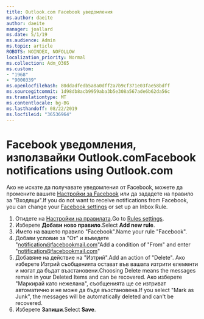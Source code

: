 ```yaml
---
title: Outlook.com Facebook уведомления
ms.author: daeite
author: daeite
manager: joallard
ms.date: 5/1/19
ms.audience: Admin
ms.topic: article
ROBOTS: NOINDEX, NOFOLLOW
localization_priority: Normal
ms.collection: Adm_O365
ms.custom:
- "1968"
- "9000339"
ms.openlocfilehash: 80ddadfedb5a8a0dff2a7b9cf371e03fae58bdff
ms.sourcegitcommit: 1d98db8acb9959aba3b5e308a567ade6b62da56c
ms.translationtype: MT
ms.contentlocale: bg-BG
ms.lasthandoff: 08/22/2019
ms.locfileid: "36536964"
---
```

# <a name="facebook-notifications-using-outlookcom"></a><span data-ttu-id="9dbd5-102">Facebook уведомления, използвайки Outlook.com</span><span class="sxs-lookup"><span data-stu-id="9dbd5-102">Facebook notifications using Outlook.com</span></span>

<span data-ttu-id="9dbd5-103">Ако не искате да получавате уведомления от Facebook, можете да промените вашите [Настройки за Facebook](https://www.facebook.com/settings?tab=notifications) или да зададете на правило за "Входящи".</span><span class="sxs-lookup"><span data-stu-id="9dbd5-103">If you do not want to receive notifications from Facebook, you can change your [Facebook settings](https://www.facebook.com/settings?tab=notifications) or set up an Inbox Rule.</span></span>

1. <span data-ttu-id="9dbd5-104">Отидете на [Настройки на правилата](https://outlook.live.com/mail/options/mail/rules/inboxRules).</span><span class="sxs-lookup"><span data-stu-id="9dbd5-104">Go to [Rules settings](https://outlook.live.com/mail/options/mail/rules/inboxRules).</span></span>
1. <span data-ttu-id="9dbd5-105">Изберете **Добави ново правило**.</span><span class="sxs-lookup"><span data-stu-id="9dbd5-105">Select **Add new rule**.</span></span>
1. <span data-ttu-id="9dbd5-106">Името на вашето правило "Facebook".</span><span class="sxs-lookup"><span data-stu-id="9dbd5-106">Name your rule "Facebook".</span></span>
1. <span data-ttu-id="9dbd5-107">Добави условие за "От" и въведете "notification@facebookmail.com"</span><span class="sxs-lookup"><span data-stu-id="9dbd5-107">Add a condition of "From" and enter "notification@facebookmail.com"</span></span>
1. <span data-ttu-id="9dbd5-108">Добавяне на действие на "Изтрий".</span><span class="sxs-lookup"><span data-stu-id="9dbd5-108">Add an action of "Delete".</span></span> <span data-ttu-id="9dbd5-109">Ако изберете Изтрий съобщенията остават във вашата изтрити елементи и могат да бъдат възстановени.</span><span class="sxs-lookup"><span data-stu-id="9dbd5-109">Choosing Delete means the messages remain in your Deleted Items and can be recovered.</span></span> <span data-ttu-id="9dbd5-110">Ако изберете "Маркирай като нежелана", съобщенията ще се изтриват автоматично и не може да бъде възстановена.</span><span class="sxs-lookup"><span data-stu-id="9dbd5-110">If you select "Mark as Junk", the messages will be automatically deleted and can't be recovered.</span></span>
1. <span data-ttu-id="9dbd5-111">Изберете **Запиши**.</span><span class="sxs-lookup"><span data-stu-id="9dbd5-111">Select **Save**.</span></span>